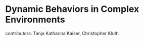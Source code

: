 # Dynamic Behaviors in Complex Environments

contributors: Tanja Katharina Kaiser, Christopher Kluth
